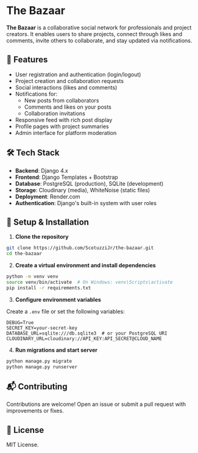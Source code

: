 # The Bazaar

**The Bazaar** is a collaborative social network for professionals and project creators. It enables users to share projects, connect through likes and comments, invite others to collaborate, and stay updated via notifications.

## 🌟 Features

- User registration and authentication (login/logout)
- Project creation and collaboration requests
- Social interactions (likes and comments)
- Notifications for:
  - New posts from collaborators
  - Comments and likes on your posts
  - Collaboration invitations
- Responsive feed with rich post display
- Profile pages with project summaries
- Admin interface for platform moderation

## 🛠 Tech Stack

- **Backend**: Django 4.x
- **Frontend**: Django Templates + Bootstrap
- **Database**: PostgreSQL (production), SQLite (development)
- **Storage**: Cloudinary (media), WhiteNoise (static files)
- **Deployment**: Render.com
- **Authentication**: Django's built-in system with user roles

## 🚀 Setup & Installation

1. **Clone the repository**

```bash
git clone https://github.com/ScotuzziJr/the-bazaar.git
cd the-bazaar
```

2. **Create a virtual environment and install dependencies**

```bash
python -m venv venv
source venv/bin/activate  # On Windows: venv\Scripts\activate
pip install -r requirements.txt
```

3. **Configure environment variables**

Create a `.env` file or set the following variables:

```env
DEBUG=True
SECRET_KEY=your-secret-key
DATABASE_URL=sqlite:///db.sqlite3  # or your PostgreSQL URI
CLOUDINARY_URL=cloudinary://API_KEY:API_SECRET@CLOUD_NAME
```

4. **Run migrations and start server**

```bash
python manage.py migrate
python manage.py runserver
```

## 📬 Contributing

Contributions are welcome! Open an issue or submit a pull request with improvements or fixes.

## 📄 License

MIT License.